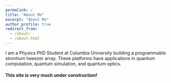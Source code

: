 ```yaml
---
permalink: /
title: "About Me"
excerpt: "About Me"
author_profile: true
redirect_from:
  - /about/
  - /about.html
---
```


I am a Physics PhD Student at Columbia University building a programmable strontium tweezer array. These platforms have applications in quantum computation, quantum simulation, and quantum optics.

#### This site is very much under construction!
